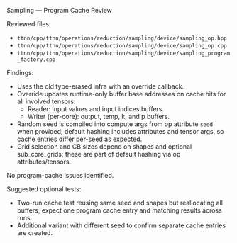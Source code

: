 Sampling — Program Cache Review

Reviewed files:
- `ttnn/cpp/ttnn/operations/reduction/sampling/device/sampling_op.hpp`
- `ttnn/cpp/ttnn/operations/reduction/sampling/device/sampling_op.cpp`
- `ttnn/cpp/ttnn/operations/reduction/sampling/device/sampling_program_factory.cpp`

Findings:
- Uses the old type-erased infra with an override callback.
- Override updates runtime-only buffer base addresses on cache hits for all involved tensors:
  - Reader: input values and input indices buffers.
  - Writer (per-core): output, temp, k, and p buffers.
- Random seed is compiled into compute args from op attribute `seed` when provided; default hashing includes attributes and tensor args, so cache entries differ per-seed as expected.
- Grid selection and CB sizes depend on shapes and optional sub_core_grids; these are part of default hashing via op attributes/tensors.

No program-cache issues identified.

Suggested optional tests:
- Two-run cache test reusing same seed and shapes but reallocating all buffers; expect one program cache entry and matching results across runs.
- Additional variant with different seed to confirm separate cache entries are created.
